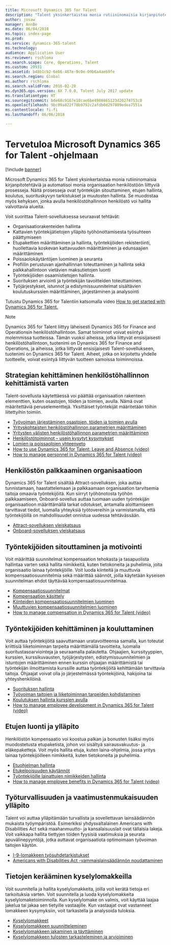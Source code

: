 ```yaml
---
title: Microsoft Dynamics 365 for Talent
description: "Talent yksinkertaistaa monia rutiininomaisia kirjanpitotehtäviä ja automatisoi monia organisaation henkilöstöön liittyviä prosesseja. Näitä prosesseja ovat työntekijän sitouttaminen, etujen hallinta, koulutus, suorituskyvyn tarkistukset ja muutosten hallinta."
author: josaw
manager: AnnBe
ms.date: 06/04/2018
ms.topic: index-page
ms.prod: 
ms.service: dynamics-365-talent
ms.technology: 
audience: Application User
ms.reviewer: rschloma
ms.search.scope: Core, Operations, Talent
ms.custom: 20931
ms.assetid: b48b1cb2-6e66-467e-9c0e-09b6a4aeb9fe
ms.search.region: Global
ms.author: rschloma
ms.search.validFrom: 2016-02-28
ms.dyn365.ops.version: AX 7.0.0, Talent July 2017 update
ms.translationtype: HT
ms.sourcegitcommit: bde68c9167e18cae6be4988865123d20274753c0
ms.openlocfilehash: 9bc09a822f78b9792c2afdb0d297809edea7551a
ms.contentlocale: fi-fi
ms.lasthandoff: 06/06/2018

---
```


# <a name="welcome-to-microsoft-dynamics-365-for-talent"></a>Tervetuloa Microsoft Dynamics 365 for Talent -ohjelmaan

[!include [banner](includes/banner.md)]

Microsoft Dynamics 365 for Talent yksinkertaistaa monia rutiininomaisia kirjanpitotehtäviä ja automatisoi monia organisaation henkilöstöön liittyviä prosesseja. Näitä prosesseja ovat työntekijän sitouttaminen, etujen hallinta, koulutus, suorituskyvyn tarkistukset ja muutosten hallinta. Se muodostaa myös kehyksen, jonka avulla henkilöstöhallinnon henkilöstö voi hallita valvottavia alueita.

Voit suorittaa Talent-sovelluksessa seuraavat tehtävät:

+ Organisaatiorakenteiden hallinta
+ Kattavien työntekijätietojen ylläpito työhönottamisesta työsuhteen päättymiseen
+ Etupakettien määrittäminen ja hallinta, työntekijöiden rekisteröinti, huollettavia koskevan kattavuuden määrittäminen ja edunsaajien määrittäminen
+ Poissaolokäytäntöjen luominen ja seuranta
+ Profiilin perustuvan ajanhallinnan toteuttaminen ja hallinta sekä palkkahallintoon vietävien maksutietojen luonti
+ Työntekijöiden osaamistietojen hallinta.
+ Suorituksen arviointi ja työntekijän tavoitteiden toteuttaminen.
+ Työjärjestykset, istunnot ja edistymissuunnitelmat sisältävien koulutuskurssien määrittäminen, järjestäminen ja analysointi

Tutustu Dynamics 365 for Talentiin katsomalla video [How to get started with Dynamics 365 for Talent.](https://www.youtube.com/watch?v=6rg2ByadbN0)


> [!NOTE] 
> Dynamics 365 for Talent liittyy läheisesti Dynamics 365 for Finance and Operationsin henkilöstöhallintoon. Samat toiminnot voivat esiintyä molemmissa tuotteissa. Tämän vuoksi aiheissa, jotka liittyvät ensisijaisesti henkilöstöhallintoon, tuotenimi on Dynamics 365 for Finance and Operations, ja aiheissa, jotka liittyvät ensisijaisesti Talent-sovellukseen, tuotenimi on Dynamics 365 for Talent. Aiheet, jotka on kirjoitettu yhdelle tuotteelle, voivat esiintyä liittyvän tuotteen samoissa toiminnoissa.

<a name="develop-a-strategy-for-managing-your-human-resources"></a>Strategian kehittäminen henkilöstöhallinnon kehittämistä varten
---------------------------------------------------------

Talent-sovellusta käytettäessä voi päättää organisaation rakenteen elementtien, kuten osastojen, töiden ja toimien, avulla. Nämä ovat määritettäviä peruselementtejä. Yksittäiset työntekijät määritetään töihin liitettyihin toimiin.

-   [Työvoiman järjestäminen osastojen, töiden ja toimien avulla](departments-jobs-positions.md)
-   [Yrityskohtaisten henkilöstöhallinnon parametrien määrittäminen](set-up-company-specific-hr-parameters.md)
-   [Yritysten välisten henkilöstöhallinnon parametrien määrittäminen](set-up-hr-parameters-across-legal-entities.md) 
-   [Henkilöstötoiminnot – usein kysytyt kysymykset](personnel-actions-faq.md)
-   [Lomien ja poissaolojen yhteenveto](leave-absence-overview.md)
-   [How to use Dynamics 365 for Talent: Leave and Absence (video)](https://www.youtube.com/watch?v=1q1UhKmO4tw)
-   [How to manage personnel in Dynamics 365 for Talent (video)](https://www.youtube.com/watch?v=h1T5IjKKAuA)

## <a name="staffing-your-organization"></a>Henkilöstön palkkaaminen organisaatioon

Dynamics 365 for Talent sisältää Attract-sovelluksen, joka auttaa tunnistamaan, haastattelemaan ja palkkaamaan organisaation tarvitsemia taitoja omaavia työntekijöitä. Kun siirryt työhönotosta työhön palkkaamiseen, Onboard-sovellus auttaa tuomaan uuden työntekijän organisaatioon määrittämällä tarkat odotukset, antamalla aloittamiseen tarvittavat tiedot, luomalla yhteyksiä työtovereihin ja varmistamalla, että työntekijöillä on mahdollisuudet onnistua uudessa tehtävässään.  

- [Attract-sovelluksen yleiskatsaus](attract-overview.md)
- [Onboard-sovelluksen yleiskatsaus](create-onboarding-experience.md)

## <a name="retain-and-motivate-employees"></a>Työntekijöiden sitouttaminen ja motivointi

Voit määrittää suunnitelmat kompensaation tehokasta ja tasapuolista hallintaa varten sekä hallita nimikkeitä, kuten tietokoneita ja puhelimia, joita organisaatio lainaa työntekijöille. Voit luoda kiinteitä ja muuttuvia kompensaatiosuunnitelmia sekä määrittää säännöt, joilla käytetään kyseisen suunnitelman ehdot täyttävää kompensaatiosuunnitelmaa.

-   [Kompensaatiosuunnitelmat](compensation-plans.md)
-   [Kompensaation käsittely](process-compensation.md)
-   [Kiinteiden kompensaatiosuunnitelmien luominen](create-fixed-compensation-plans.md)
-   [Muuttuvien kompensaatiosuunnitelmien luominen](create-variable-compensation-plans.md)
-   [How to manage compensation in Dynamics 365 for Talent (video)](https://www.youtube.com/watch?v=lEw5oKopHDk)

## <a name="develop-and-train-employees"></a>Työntekijöiden kehittäminen ja kouluttaminen

Voit auttaa työntekijöitä saavuttamaan uratavoitteensa samalla, kun toteutat kriittisiä liiketoiminnan tarpeita määrittämällä tavoitteita, luomalla suoritustasoarviointeja ja seuraamalla palautetta. Ohjaajien, kurssityyppien, kurssien, kurssikuvausten, työjärjestysten, edistymissuunnitelmien ja istuntojen määrittäminen ennen kurssin ohjaajan määrittämistä tai työntekijän ilmoittamista kurssille auttaa työntekijöitä kehittämään tarvittavia taitoja. Ohjaajat voivat olla jo järjestelmässä työntekijöinä, hakijoina tai yhteyshenkilöinä.

-   [Suorituksen hallinta](performance-management-overview.md)
-   [Työvoiman taitojen ja liiketoiminnan tarpeiden kohdistaminen](skills.md)
-   [Koulutuksen hallinta kurssien avulla](courses.md)
-   [How to manage employee development in Dynamics 365 for Talent (video)](https://www.youtube.com/watch?v=xB8SU7fqBOQ)

## <a name="create-and-maintain-benefits"></a>Etujen luonti ja ylläpito

Henkilöstön kompensaatio voi koostua palkan ja bonusten lisäksi myös muodostetusta etupaketista, johon voi sisältyä sairausvakuutus- ja eläkepaketteja. Voit myös hallita etuja, kuten laina-ohjelmia, jossa yritys lainaa työntekijöilleen nimikkeitä, kuten tietokoneita ja puhelimia.

-   [Etuohjelman hallinta](manage-benefit-program.md)
-   [Etukelpoisuuden käytännöt](benefit-eligibility-policies.md)
-   [Työntekijöille lainattujen nimikkeiden hallinta](loan-items.md)
-   [How to manage employee benefits in Dynamics 365 for Talent (video)](https://www.youtube.com/watch?v=nUWkeJTad1o)

## <a name="maintain-workplace-safety-and-compliance"></a>Työturvallisuuden ja vaatimustenmukaisuuden ylläpito

Talent voi auttaa ylläpitämään turvallista ja sovellettavan lainsäädännön mukaista työympäristöä. Esimerkiksi yhdysvaltalainen Americans with Disabilities Act sekä maahanmuutto- ja kansalaisuuslait ovat tällaisia lakeja. Voit vaikkapa hallita tiettyjen töiden fyysisiä vaatimuksia ja seurata apuvälinepyyntöjä, jotka auttavat organisaatiota optimoimaan työvoiman taitojen käytön.

-   [I-9-lomakkeen työsuhdetarkistukset](../fin-and-ops/hr/localizations/noam-usa-form-i-9-verification.md)
-   [Americans with Disabilities Act -vammaislainsäädännön noudattaminen](../fin-and-ops/hr/localizations/noam-usa-comply-ada.md)

## <a name="gather-information-using-questionnaires"></a>Tietojen kerääminen kyselylomakkeilla

Voit suunnitella ja hallita kyselylomakkeita, joilla voit kerätä tietoja eri tarkoituksia varten. Voit suunnitella ja luoda kyselylomakkeita kyselylomaketoiminnolla. Kun kyselylomake on valmis, voit käyttää laajaa jakelua tai jakaa sen tietyille vastaajille. Kun vastaajat ovat vastanneet lomakkeen kysymyksiin, voit tarkastella ja analysoida tuloksia.

-   [Kyselylomakkeet](questionnaires.md)
-   [Kyselylomakkeen suunnitteleminen](design-questionnaires.md)
-   [Kyselylomakkeen jakaminen ja täyttäminen](distribute-questionnaires.md)
-   [Kyselylomakkeen tulosten tarkasteleminen ja arvioiminen](evaluate-questionnaire-results.md)

